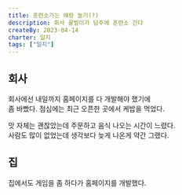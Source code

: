 ```yaml
---
title: 훈련소가는 얘랑 놀기(?)
description: 회사 꿀벌이가 담주에 훈련소 간다
createBy: 2023-04-14
charter: 일지
tags: ["일지"]
---
```


## 회사

회사에선 내일까지 홈페이지를 다 개발해야 했기에  
좀 바빴다. 점심에는 최근 오픈한 곳에서 케밥을 먹었다.

맛 자체는 괜찮았는데 주문하고 음식 나오는 시간이 느렸다.  
사람도 많이 없었는데 생각보다 늦게 나온게 약간 그랬다.

## 집

집에서도 게임을 좀 하다가 홈페이지를 개발했다.
